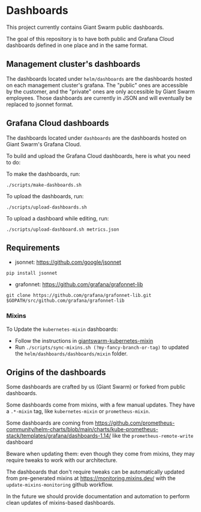 # Dashboards

This project currently contains Giant Swarm public dashboards.

The goal of this repository is to have both public and Grafana Cloud dashboards defined in one place and in the same format.

## Management cluster's dashboards

The dashboards located under `helm/dashboards` are the dashboards hosted on each management cluster's grafana.
The "public" ones are accessible by the customer, and the "private" ones are only accessible by Giant Swarm employees.
Those dashboards are currently in JSON and will eventually be replaced to jsonnet format.

## Grafana Cloud dashboards

The dashboards located under `dashboards` are the dashboards hosted on Giant Swarm's Grafana Cloud.

To build and upload the Grafana Cloud dashboards, here is what you need to do:

To make the dashboards, run:
```
./scripts/make-dashboards.sh
```

To upload the dashboards, run:
```
./scripts/upload-dashboards.sh
```

To upload a dashboard while editing, run:
```
./scripts/upload-dashboard.sh metrics.json
```

## Requirements

* jsonnet: https://github.com/google/jsonnet

`pip install jsonnet`

* grafonnet: https://github.com/grafana/grafonnet-lib

`git clone https://github.com/grafana/grafonnet-lib.git $GOPATH/src/github.com/grafana/grafonnet-lib`

### Mixins

To Update the `kubernetes-mixin` dashboards:

* Follow the instructions in [giantswarm-kubernetes-mixin](https://github.com/giantswarm/giantswarm-kubernetes-mixin)
* Run `./scripts/sync-mixins.sh (?my-fancy-branch-or-tag)` to updated the `helm/dashboards/dashboards/mixin` folder.

## Origins of the dashboards

Some dashboards are crafted by us (Giant Swarm) or forked from public dashboards.

Some dashboards come from mixins, with a few manual updates. They have a `.*-mixin` tag, like `kubernetes-mixin` or `prometheus-mixin`.

Some dashboards are coming from https://github.com/prometheus-community/helm-charts/blob/main/charts/kube-prometheus-stack/templates/grafana/dashboards-1.14/ like the `prometheus-remote-write` dashboard

Beware when updating them: even though they come from mixins, they may require tweaks to work with our architecture.

The dashboards that don't require tweaks can be automatically updated from pre-generated mixins at https://monitoring.mixins.dev/ with the `update-mixins-monitoring` github workflow.

In the future we should provide documentation and automation to perform clean updates of mixins-based dashboards.
